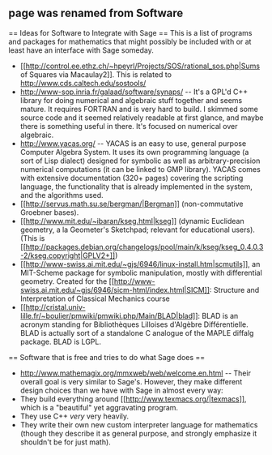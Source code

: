 ## page was renamed from Software
== Ideas for Software to Integrate with Sage ==
This is a list of programs and packages for mathematics that might possibly be included with or at least have an interface with Sage someday.

 * [[http://control.ee.ethz.ch/~hpeyrl/Projects/SOS/rational_sos.php|Sums of Squares via Macaulay2]]. This is related to http://www.cds.caltech.edu/sostools/
 * http://www-sop.inria.fr/galaad/software/synaps/ -- It's a GPL'd C++ library for doing numerical and algebraic stuff together and seems mature.  It requires FORTRAN and is very hard to build.  I skimmed some source code and it seemed relatively readable at first glance, and maybe there is something useful in there.   It's focused on numerical over algebraic.
 * http://www.yacas.org/ --   		YACAS is an easy to use, general purpose Computer Algebra System. It uses 		its own programming language (a sort of Lisp dialect) designed for symbolic as well as 		arbitrary-precision numerical computations (it can be linked to GMP library). YACAS comes with 		extensive documentation (320+ pages) covering the scripting language, 		the functionality that is already implemented in the system, and the 		algorithms used.
 * [[http://servus.math.su.se/bergman/|Bergman]] (non-commutative Groebner bases).
 * [[http://www.mit.edu/~ibaran/kseg.html|kseg]] (dynamic Euclidean geometry, a la Geometer's Sketchpad; relevant for educational users). (This is [[http://packages.debian.org/changelogs/pool/main/k/kseg/kseg_0.4.0.3-2/kseg.copyright|GPLV2+]])
 * [[http://www-swiss.ai.mit.edu/~gjs/6946/linux-install.htm|scmutils]], an MIT-Scheme package for symbolic manipulation, mostly with differential geometry. Created for the [[http://www-swiss.ai.mit.edu/~gjs/6946/sicm-html/index.html|SICM]]: Structure and Interpretation of Classical Mechanics course
 * [[http://cristal.univ-lille.fr/~boulier/pmwiki/pmwiki.php/Main/BLAD|blad]]: BLAD is an acronym standing for Bibliothèques Lilloises d'Algèbre Différentielle. BLAD is actually sort of a standalone C analogue of the MAPLE diffalg package. BLAD is LGPL. 

== Software that is free and tries to do what Sage does ==
 * http://www.mathemagix.org/mmxweb/web/welcome.en.html -- Their overall goal is very similar to Sage's.  However, they make different design choices than we have with Sage in almost every way:
  * They build everything around [[http://www.texmacs.org/|texmacs]], which is a "beautiful" yet aggravating program.
  * They use C++ *very* very heavily.
  * They write their own new custom interpreter language for mathematics (though they describe it as general purpose, and strongly emphasize it shouldn't be for just math).
